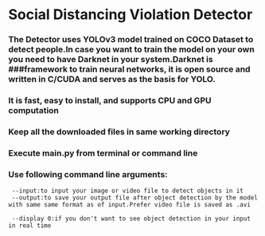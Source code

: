 # Social Distancing Violation Detector
###  The Detector uses YOLOv3 model trained on COCO Dataset to detect people.In case you want to train the model on your own you need to have Darknet in your system.Darknet is    ###framework to train neural networks, it is open source and written in C/CUDA and serves as the basis for YOLO.
###  It is fast, easy to install, and supports CPU and GPU computation
###  Keep all the downloaded files in same working directory
###  Execute main.py from terminal or command line
###  Use following command line arguments:
     --input:to input your image or video file to detect objects in it  
     --output:to save your output file after object detection by the model with same same format as of input.Prefer video file is saved as .avi

     --display 0:if you don't want to see object detection in your input in real time
